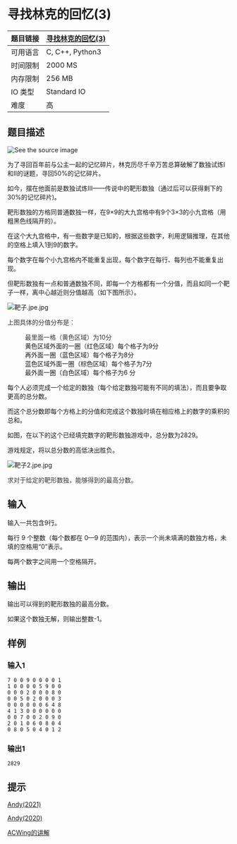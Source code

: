# 寻找林克的回忆(3)

| 题目链接 | [寻找林克的回忆(3)](http://xmuoj.com/problem/NQ098) |
| --- | --- |
| 可用语言 | C, C++, Python3 |
| 时间限制 | 2000 MS |
| 内存限制 | 256 MB |
| IO 类型 | Standard IO |
| 难度 | 高 |

## 题目描述

<p><img src="https://tse4-mm.cn.bing.net/th?id=OIP.RSKuXL8d4jPQ3CHnZ5Z3jQHaEo&pid=Api&rs=1" alt="See the source image" /><br /></p><p>为了寻回百年前与公主一起的记忆碎片，林克历尽千辛万苦总算破解了数独试炼I和II的谜题，寻回50%的记忆碎片。<br /></p><p>如今，摆在他面前是数独试炼III——传说中的靶形数独（通过后可以获得剩下的30%的记忆碎片)。</p><p>靶形数独的方格同普通数独一样，在9×9的大九宫格中有9个3×3的小九宫格（用粗黑色线隔开的）。</p><p>在这个大九宫格中，有一些数字是已知的，根据这些数字，利用逻辑推理，在其他的空格上填入1到9的数字。</p><p>每个数字在每个小九宫格内不能重复出现，每个数字在每行、每列也不能重复出现。</p><p>但靶形数独有一点和普通数独不同，即每一个方格都有一个分值，而且如同一个靶子一样，离中心越近则分值越高（如下图所示）。</p><p><img src="https://www.acwing.com/media/article/image/2019/01/17/19_1add32be19-%E9%9D%B6%E5%AD%90.jpe.jpg" alt="靶子.jpe.jpg" /><br /></p><p><span style="color: rgb(51, 51, 51);">上图具体的分值分布是：</span></p><p style="margin-left: 40px;"><span style="color: rgb(51, 51, 51);">最里面一格（黄色区域）为10分<br /></span>黄色区域外面的一圈（红色区域）每个格子为9分<br />再外面一圈（蓝色区域）每个格子为8分<br />蓝色区域外面一圈（棕色区域）每个格子为7分<br />最外面一圈（白色区域）每个格子为6 分</p><p>每个人必须完成一个给定的数独（每个给定数独可能有不同的填法），而且要争取更高的总分数。</p><p>而这个总分数即每个方格上的分值和完成这个数独时填在相应格上的数字的乘积的总和。</p><p>如图，在以下的这个已经填完数字的靶形数独游戏中，总分数为2829。</p><p>游戏规定，将以总分数的高低决出胜负。</p><p><img src="https://www.acwing.com/media/article/image/2019/01/17/19_55aa03a419-%E9%9D%B6%E5%AD%902.jpe.jpg" alt="靶子2.jpe.jpg" /><br /></p><p><span style="color: rgb(51, 51, 51);">求对于给定的靶形数独，能够得到的最高分数。</span><br /></p>

## 输入

<p>输入一共包含9行。</p><p>每行 9 个整数（每个数都在 0—9 的范围内），表示一个尚未填满的数独方格，未填的空格用“0”表示。</p><p>每两个数字之间用一个空格隔开。</p>

## 输出

<p>输出可以得到的靶形数独的最高分数。</p><p>如果这个数独无解，则输出整数-1。</p>

## 样例

### 输入1

```
7 0 0 9 0 0 0 0 1 
1 0 0 0 0 5 9 0 0 
0 0 0 2 0 0 0 8 0 
0 0 5 0 2 0 0 0 3 
0 0 0 0 0 0 6 4 8 
4 1 3 0 0 0 0 0 0 
0 0 7 0 0 2 0 9 0 
2 0 1 0 6 0 8 0 4 
0 8 0 5 0 4 0 1 2 
```

### 输出1

```
2829
```

## 提示

<p style="margin-left: 0px;"><a href="https://www.bilibili.com/video/bv1Qb4y1D7hY" target="_blank">Andy(2021)</a></p><p><a href="https://www.bilibili.com/video/BV1mA411b7hB" target="_blank">Andy(2020)</a></p><p><a href="https://www.acwing.com/video/272/" target="_blank">ACWing的讲解</a></p>

